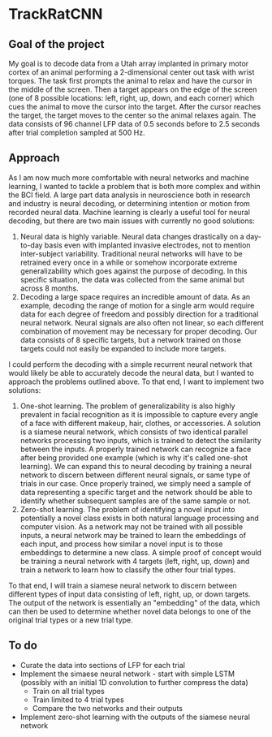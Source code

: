 # TrackRatCNN 

## Goal of the project
My goal is to decode data from a Utah array implanted in primary motor cortex of an animal performing a 2-dimensional center out task with wrist torques. The task first prompts the animal to relax and have the cursor in the middle of the screen. Then a target appears on the edge of the screen (one of 8 possible locations: left, right, up, down, and each corner) which cues the animal to move the cursor into the target. After the cursor reaches the target, the target moves to the center so the animal relaxes again. The data consists of 96 channel LFP data of 0.5 seconds before to 2.5 seconds after trial completion sampled at 500 Hz. 

## Approach
As I am now much more comfortable with neural networks and machine learning, I wanted to tackle a problem that is both more complex and within the BCI field. A large part data analysis in neuroscience both in research and industry is neural decoding, or determining intention or motion from recorded neural data. Machine learning is clearly a useful tool for neural decoding, but there are two main issues with currently no good solutions:
1. Neural data is highly variable. Neural data changes drastically on a day-to-day basis even with implanted invasive electrodes, not to mention inter-subject variability. Traditional neural networks will have to be retrained every once in a while or somehow incorporate extreme generalizability which goes against the purpose of decoding. In this specific situation, the data was collected from the same animal but across 8 months.
2. Decoding a large space requires an incredible amount of data. As an example, decoding the range of motion for a single arm would require data for each degree of freedom and possibly direction for a traditional neural network. Neural signals are also often not linear, so each different combination of movement may be necessary for proper decoding. Our data consists of 8 specific targets, but a network trained on those targets could not easily be expanded to include more targets.

I could perform the decoding with a simple recurrent neural network that would likely be able to accurately decode the neural data, but I wanted to approach the problems outlined above. To that end, I want to implement two solutions: 
1. One-shot learning. The problem of generalizability is also highly prevalent in facial recognition as it is impossible to capture every angle of a face with different makeup, hair, clothes, or accessories. A solution is a siamese neural network, which consists of two identical parallel networks processing two inputs, which is trained to detect the similarity between the inputs. A properly trained network can recognize a face after being provided one example (which is why it's called one-shot learning). We can expand this to neural decoding by training a neural network to discern between different neural signals, or same type of trials in our case. Once properly trained, we simply need a sample of data representing a specific target and the network should be able to identify whether subsequent samples are of the same sample or not. 
2. Zero-shot learning. The problem of identifying a novel input into potentially a novel class exists in both natural language processing and computer vision. As a network may not be trained with all possible inputs, a neural network may be trained to learn the embeddings of each input, and  process how similar a novel input is to those embeddings to determine a new class. A simple proof of concept would be training a neural network with 4 targets (left, right, up, down) and train a network to learn how to classify the other four trial types.     

To that end, I will train a siamese neural network to discern between different types of input data consisting of left, right, up, or down targets. The output of the network is essentially an "embedding" of the data, which can then be used to determine whether novel data belongs to one of the original trial types or a new trial type. 

## To do
- Curate the data into sections of LFP for each trial 
- Implement the simaese neural network - start with simple LSTM (possibly with an initial 1D convolution to further compress the data)  
  - Train on all trial types
  - Train limited to 4 trial types
  - Compare the two networks and their outputs 
- Implement zero-shot learning with the outputs of the siamese neural network  
